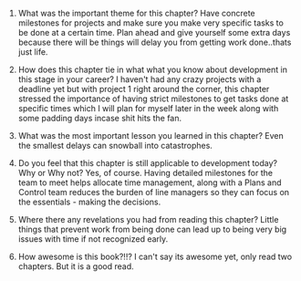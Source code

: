 1. What was the important theme for this chapter?
Have concrete milestones for projects and make sure you make very specific tasks to be done at a certain time. Plan ahead and give yourself some extra days because there will be things will delay you from getting work done..thats just life. 

2. How does this chapter tie in what what you know about development in this stage in your career?
I haven't had any crazy projects with a deadline yet but with project 1 right around the corner, this chapter stressed the importance of having strict milestones to get tasks done at specific times which I will plan for myself later in the week along with some padding days incase shit hits the fan.

3. What was the most important lesson you learned in this chapter?
Even the smallest delays can snowball into catastrophes.

4. Do you feel that this chapter is still applicable to development today? Why or Why not?
Yes, of course. Having detailed milestones for the team to meet helps allocate time management, along with a Plans and Control team reduces the burden of line managers so they can focus on the essentials - making the decisions.

5. Where there any revelations you had from reading this chapter?
Little things that prevent work from being done can lead up to being very big issues with time if not recognized early.

6. How awesome is this book?!!?
I can't say its awesome yet, only read two chapters. But it is a good read.